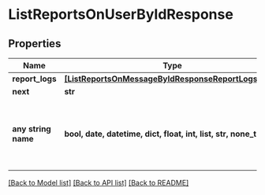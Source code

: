 # ListReportsOnUserByIdResponse


## Properties
Name | Type | Description | Notes
------------ | ------------- | ------------- | -------------
**report_logs** | [**[ListReportsOnMessageByIdResponseReportLogsInner]**](ListReportsOnMessageByIdResponseReportLogsInner.md) |  | [optional] 
**next** | **str** |  | [optional] 
**any string name** | **bool, date, datetime, dict, float, int, list, str, none_type** | any string name can be used but the value must be the correct type | [optional]

[[Back to Model list]](../README.md#documentation-for-models) [[Back to API list]](../README.md#documentation-for-api-endpoints) [[Back to README]](../README.md)



